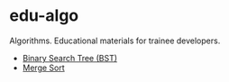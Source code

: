 # edu-algo
Algorithms. Educational materials for trainee developers.

* [Binary Search Tree (BST)](/src/main/java/dev/sb/edu/algo/trees/BinarySearchTree.java)
* [Merge Sort](/src/main/java/dev/sb/edu/algo/sort/MergeSort.java)
